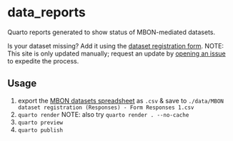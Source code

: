# data_reports
Quarto reports generated to show status of MBON-mediated datasets.

Is your dataset missing?
Add it using the [dataset registration form](https://docs.google.com/forms/d/144YD_VfS6Oa9GqDRAND-NJageqZUWvI7y_PHETNUhPI/viewform?edit_requested=true#start=invite).
NOTE: This site is only updated manually; request an update by [opening an issue](https://github.com/marinebon/data_reports/issues/new) to expedite the process.

## Usage
1. export the [MBON datasets spreadsheet](https://docs.google.com/spreadsheets/d/1jBS8ASS27yV8APZ8Fh-tgX6dHdopwianrUZv0kbKcxw/edit#gid=1284796732) as `.csv` & save to `./data/MBON dataset registration (Responses) - Form Responses 1.csv`
2. `quarto render` NOTE: also try `quarto render . --no-cache`
3. `quarto preview`
4. `quarto publish`
